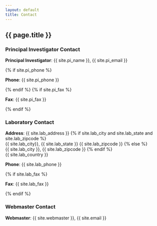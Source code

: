 ```yaml
---
layout: default
title: Contact
---
```


<h2>{{ page.title }}</h2>

<div class="row">
    <h3>Principal Investigator Contact</h3>
    <div class="col-md-4">
        <p style="word-wrap: break-word;"><span style="font-weight: bold;">Principal Investigator</span>: {{ site.pi_name }},  {{ site.pi_email }}</p>
    </div>
    {% if site.pi_phone %}
    <div class="col-md-4">
        <p style="word-wrap: break-word;"><span style="font-weight: bold;">Phone</span>: {{ site.pi_phone }}</p>
    </div>
    {% endif %}
    {% if site.pi_fax %}
    <div class="col-md-4">
        <p style="word-wrap: break-word;"><span style="font-weight: bold;">Fax</span>: {{ site.pi_fax }}</p>
    </div>
    {% endif %}
</div> 

<div class="spacer"></div>

<div class="row">
    <h3>Laboratory Contact</h3>
    <div class="col-md-4">
        <p style="word-wrap: break-word;"><span style="font-weight: bold;">Address</span>: {{ site.lab_address }}
        {% if site.lab_city and site.lab_state and site.lab_zipcode %}
        <br> {{ site.lab_city}}, {{ site.lab_state }} {{ site.lab_zipcode }}
        {% else %}
        <br> {{ site.lab_city }}, {{ site.lab_zipcode }}
        {% endif %}
        <br> {{ site.lab_country }}
        </p>
    </div>
    <div class="col-md-4">
        <p style="word-wrap: break-word;"><span style="font-weight: bold;">Phone</span>: {{ site.lab_phone }}</p>
    </div>
    {% if site.lab_fax %}
    <div class="col-md-4">
        <p style="word-wrap: break-word;"><span style="font-weight: bold;">Fax</span>: {{ site.lab_fax }}</p>
    </div>
    {% endif %}
</div> 

<div class="spacer"></div>

<div class="row">
    <h3>Webmaster Contact</h3>
    <div class="col-md-4">
        <p style="word-wrap: break-word;"><span style="font-weight: bold;">Webmaster</span>: {{ site.webmaster }},  {{ site.email }}</p>
    </div>
</div> 